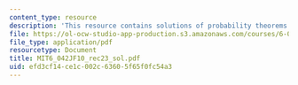 ```yaml
---
content_type: resource
description: 'This resource contains solutions of probability theorems. '
file: https://ol-ocw-studio-app-production.s3.amazonaws.com/courses/6-042j-mathematics-for-computer-science-fall-2010/efd3cf14ce1c002c63605f65f0fc54a3_MIT6_042JF10_rec23_sol.pdf
file_type: application/pdf
resourcetype: Document
title: MIT6_042JF10_rec23_sol.pdf
uid: efd3cf14-ce1c-002c-6360-5f65f0fc54a3
---
```

